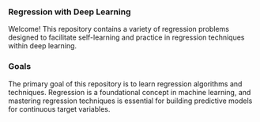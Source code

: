 ### Regression with Deep Learning

Welcome! This repository contains a variety of regression problems designed to facilitate self-learning and practice in regression techniques within deep learning.

### Goals
The primary goal of this repository is to learn regression algorithms and techniques. Regression is a foundational concept in machine learning, and mastering regression techniques is essential for building predictive models for continuous target variables.
